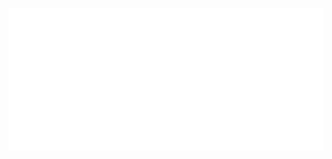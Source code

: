 <!-- soon 😎  <img src="https://git.inpt.fr/inp-net/visual-identity/-/raw/main/wordmark-padded-green-on-black.svg" height="150px" /> -->

![](https://github.com/inp-net/.github/raw/main/github-metrics.svg)

